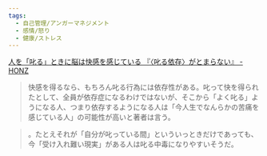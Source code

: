 ```yaml
---
tags:
  - 自己管理/アンガーマネジメント
  - 感情/怒り
  - 健康/ストレス
---
```

[人を「叱る」ときに脳は快感を感じている 『〈叱る依存〉がとまらない』 - HONZ](https://honz.jp/articles/-/51689)

>快感を得るなら、もちろん叱る行為には依存性がある。叱って快を得られたとして、全員が依存症になるわけではないが、そこから「よく叱る」ようになる人、つまり依存するようになる人は「今人生でなんらかの苦痛を感じている人」の可能性が高いと著者は言う。

>。たとえそれが「自分が叱っている間」といういっときだけであっても、今「受け入れ難い現実」がある人は叱る中毒になりやすいそうだ。

